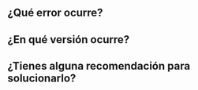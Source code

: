 ## ¿Qué error ocurre?

## ¿En qué versión ocurre?

## ¿Tienes alguna recomendación para solucionarlo?

